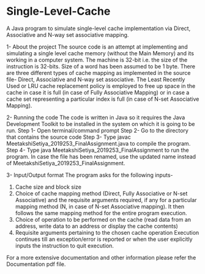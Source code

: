 # Single-Level-Cache
A Java program to simulate single-level cache implementation via Direct, Associative and N-way set associative mapping.

1- About the project
The source code is an attempt at implementing and simulating a single level cache memory (without the Main Memory) and its working in a computer system. The machine is 32-bit i.e. the size of the instruction is 32-bits. Size of a word has been assumed to be 1 byte.
There are three different types of cache mapping as implemented in the source file- Direct, Associative and N-way set associative.
The Least Recently Used or LRU cache replacement policy is employed to free up space in the cache in case it is full (in case of Fully Associative Mapping) or in case a cache set representing a particular index is full (in case of N-set Associative Mapping).

2- Running the code
The code is written in Java so it requires the Java Development Toolkit to be installed in the system on which it is going to be run.
Step 1- Open terminal/command prompt
Step 2- Go to the directory that contains the source code
Step 3- Type javac ​MeetakshiSetiya_2019253_FinalAssignment.java to compile the program. Step 4- Type java MeetakshiSetiya_2019253_FinalAssignment to run the program.
In case the file has been renamed, use the updated name instead of MeetakshiSetiya_2019253_FinalAssignment.

3- Input/Output format
The program asks for the following inputs-
1) Cache size and block size
2) Choice of cache mapping method (Direct, Fully Associative or N-set Associative) and
the requisite arguments required, if any for a particular mapping method (N, in case of N-set Associative mapping). It then follows the same mapping method for the entire program execution.
3) Choice of operation to be performed on the cache (read data from an address, write data to an address or display the cache contents)
4) Requisite arguments pertaining to the chosen cache operation
Execution continues till an exception/error is reported or when the user explicitly inputs the instruction to quit execution.

For a more extensive documentation and other information please refer the Documentation pdf file. 
